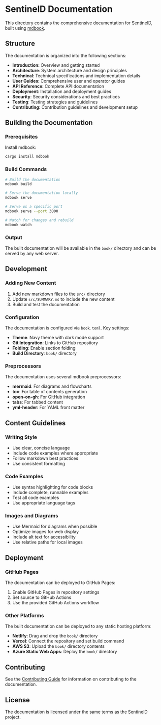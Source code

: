# SentinelD Documentation

This directory contains the comprehensive documentation for SentinelD, built using [mdbook](https://rust-lang.github.io/mdBook/).

## Structure

The documentation is organized into the following sections:

- **Introduction**: Overview and getting started
- **Architecture**: System architecture and design principles
- **Technical**: Technical specifications and implementation details
- **User Guides**: Comprehensive user and operator guides
- **API Reference**: Complete API documentation
- **Deployment**: Installation and deployment guides
- **Security**: Security considerations and best practices
- **Testing**: Testing strategies and guidelines
- **Contributing**: Contribution guidelines and development setup

## Building the Documentation

### Prerequisites

Install mdbook:

```bash
cargo install mdbook
```

### Build Commands

```bash
# Build the documentation
mdbook build

# Serve the documentation locally
mdbook serve

# Serve on a specific port
mdbook serve --port 3000

# Watch for changes and rebuild
mdbook watch
```

### Output

The built documentation will be available in the `book/` directory and can be served by any web server.

## Development

### Adding New Content

1. Add new markdown files to the `src/` directory
2. Update `src/SUMMARY.md` to include the new content
3. Build and test the documentation

### Configuration

The documentation is configured via `book.toml`. Key settings:

- **Theme**: Navy theme with dark mode support
- **Git Integration**: Links to GitHub repository
- **Folding**: Enable section folding
- **Build Directory**: `book/` directory

### Preprocessors

The documentation uses several mdbook preprocessors:

- **mermaid**: For diagrams and flowcharts
- **toc**: For table of contents generation
- **open-on-gh**: For GitHub integration
- **tabs**: For tabbed content
- **yml-header**: For YAML front matter

## Content Guidelines

### Writing Style

- Use clear, concise language
- Include code examples where appropriate
- Follow markdown best practices
- Use consistent formatting

### Code Examples

- Use syntax highlighting for code blocks
- Include complete, runnable examples
- Test all code examples
- Use appropriate language tags

### Images and Diagrams

- Use Mermaid for diagrams when possible
- Optimize images for web display
- Include alt text for accessibility
- Use relative paths for local images

## Deployment

### GitHub Pages

The documentation can be deployed to GitHub Pages:

1. Enable GitHub Pages in repository settings
2. Set source to GitHub Actions
3. Use the provided GitHub Actions workflow

### Other Platforms

The built documentation can be deployed to any static hosting platform:

- **Netlify**: Drag and drop the `book/` directory
- **Vercel**: Connect the repository and set build command
- **AWS S3**: Upload the `book/` directory contents
- **Azure Static Web Apps**: Deploy the `book/` directory

## Contributing

See the [Contributing Guide](../CONTRIBUTING.md) for information on contributing to the documentation.

## License

The documentation is licensed under the same terms as the SentinelD project.
